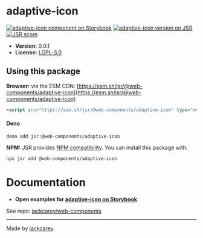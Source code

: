# adaptive-icon

[![adaptive-icon component on Storybook](https://cdn.jsdelivr.net/gh/storybookjs/brand@main/badge/badge-storybook.svg)](https://jackcarey.co.uk/web-components/storybook-static/?path=/docs/components-adaptive-icon) [![adaptive-icon version on JSR](https://jsr.io/badges/@web-components/adaptive-icon)](https://jsr.io/@web-components/adaptive-icon/versions) [![JSR score](https://jsr.io/badges/@web-components/adaptive-icon/score)](https://jsr.io/@web-components/adaptive-icon/score)

> 

- **Version:** 0.0.1
- **License:** [LGPL-3.0](./LICENSE.md)

## Using this package

**Browser:** via the ESM CDN: [https://esm.sh/jsr/@web-components/adaptive-icon](https://esm.sh/jsr/@web-components/adaptive-icon) 

```html
<script src="https://esm.sh/jsr/@web-components/adaptive-icon" type="module"></script>
```

#### Deno

```
deno add jsr:@web-components/adaptive-icon
```

**NPM:** JSR provides [NPM compatibility](https://jsr.io/docs/npm-compatibility). You can install this package with:

```
npx jsr add @web-components/adaptive-icon
```

# Documentation

- **Open examples for [adaptive-icon on Storybook](https://jackcarey.co.uk/web-components/storybook-static/?path=/docs/components-adaptive-icon)**.

See repo: [jackcarey/web-components](https://github.com/jackcarey/web-components)

---

Made by [jackcarey](https://jackcarey.co.uk).
